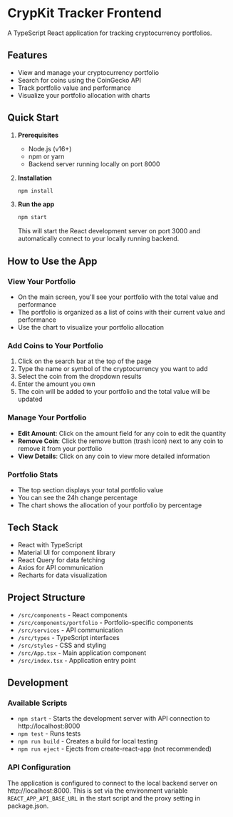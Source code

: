 # CrypKit Tracker Frontend

A TypeScript React application for tracking cryptocurrency portfolios.

## Features

- View and manage your cryptocurrency portfolio
- Search for coins using the CoinGecko API
- Track portfolio value and performance
- Visualize your portfolio allocation with charts

## Quick Start

1. **Prerequisites**
   - Node.js (v16+)
   - npm or yarn
   - Backend server running locally on port 8000

2. **Installation**
   ```bash
   npm install
   ```

3. **Run the app**
   ```bash
   npm start
   ```
   This will start the React development server on port 3000 and automatically connect to your locally running backend.

## How to Use the App

### View Your Portfolio
- On the main screen, you'll see your portfolio with the total value and performance
- The portfolio is organized as a list of coins with their current value and performance
- Use the chart to visualize your portfolio allocation

### Add Coins to Your Portfolio
1. Click on the search bar at the top of the page
2. Type the name or symbol of the cryptocurrency you want to add
3. Select the coin from the dropdown results
4. Enter the amount you own
5. The coin will be added to your portfolio and the total value will be updated

### Manage Your Portfolio
- **Edit Amount**: Click on the amount field for any coin to edit the quantity
- **Remove Coin**: Click the remove button (trash icon) next to any coin to remove it from your portfolio
- **View Details**: Click on any coin to view more detailed information

### Portfolio Stats
- The top section displays your total portfolio value
- You can see the 24h change percentage
- The chart shows the allocation of your portfolio by percentage

## Tech Stack

- React with TypeScript
- Material UI for component library
- React Query for data fetching
- Axios for API communication
- Recharts for data visualization

## Project Structure

- `/src/components` - React components
- `/src/components/portfolio` - Portfolio-specific components
- `/src/services` - API communication
- `/src/types` - TypeScript interfaces
- `/src/styles` - CSS and styling
- `/src/App.tsx` - Main application component
- `/src/index.tsx` - Application entry point

## Development

### Available Scripts

- `npm start` - Starts the development server with API connection to http://localhost:8000
- `npm test` - Runs tests
- `npm run build` - Creates a build for local testing
- `npm run eject` - Ejects from create-react-app (not recommended)

### API Configuration

The application is configured to connect to the local backend server on http://localhost:8000. This is set via the environment variable `REACT_APP_API_BASE_URL` in the start script and the proxy setting in package.json.
